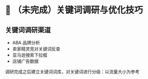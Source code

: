 # 🏀 （未完成）关键词调研与优化技巧

## 关键词调研渠道

* ABA 品牌分析
* 卖家精灵竞对关键词反查
* 亚马逊搜索下拉框
* 店铺广告数据

调研完成之后建立关键词词库，对关键词进行分级：以流量大小为参考
